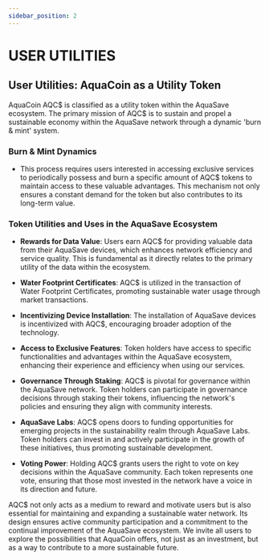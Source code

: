 ```yaml
---
sidebar_position: 2
---
```


# USER UTILITIES 

## User Utilities: AquaCoin as a Utility Token

AquaCoin AQC$ is classified as a utility token within the AquaSave ecosystem. The primary mission of AQC$ is to sustain and propel a sustainable economy within the AquaSave network through a dynamic 'burn & mint' system.

### Burn & Mint Dynamics
- This process requires users interested in accessing exclusive services to periodically possess and burn a specific amount of AQC$ tokens to maintain access to these valuable advantages. This mechanism not only ensures a constant demand for the token but also contributes to its long-term value.

### Token Utilities and Uses in the AquaSave Ecosystem

- **Rewards for Data Value**: Users earn AQC$ for providing valuable data from their AquaSave devices, which enhances network efficiency and service quality. This is fundamental as it directly relates to the primary utility of the data within the ecosystem.

- **Water Footprint Certificates**: AQC$ is utilized in the transaction of Water Footprint Certificates, promoting sustainable water usage through market transactions.

- **Incentivizing Device Installation**: The installation of AquaSave devices is incentivized with AQC$, encouraging broader adoption of the technology.
  
- **Access to Exclusive Features**: Token holders have access to specific functionalities and advantages within the AquaSave ecosystem, enhancing their experience and efficiency when using our services.

- **Governance Through Staking**: AQC$ is pivotal for governance within the AquaSave network. Token holders can participate in governance decisions through staking their tokens, influencing the network's policies and ensuring they align with community interests.

- **AquaSave Labs**: AQC$ opens doors to funding opportunities for emerging projects in the sustainability realm through AquaSave Labs. Token holders can invest in and actively participate in the growth of these initiatives, thus promoting sustainable development.

- **Voting Power**: Holding AQC$ grants users the right to vote on key decisions within the AquaSave community. Each token represents one vote, ensuring that those most invested in the network have a voice in its direction and future.

AQC$ not only acts as a medium to reward and motivate users but is also essential for maintaining and expanding a sustainable water network. Its design ensures active community participation and a commitment to the continual improvement of the AquaSave ecosystem. We invite all users to explore the possibilities that AquaCoin offers, not just as an investment, but as a way to contribute to a more sustainable future.
